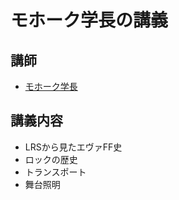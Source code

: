 # モホーク学長の講義
## 講師
- [モホーク学長](https://twitter.com/mohawk_in_ff14)

## 講義内容
- LRSから見たエヴァFF史
- ロックの歴史
- トランスポート
- 舞台照明